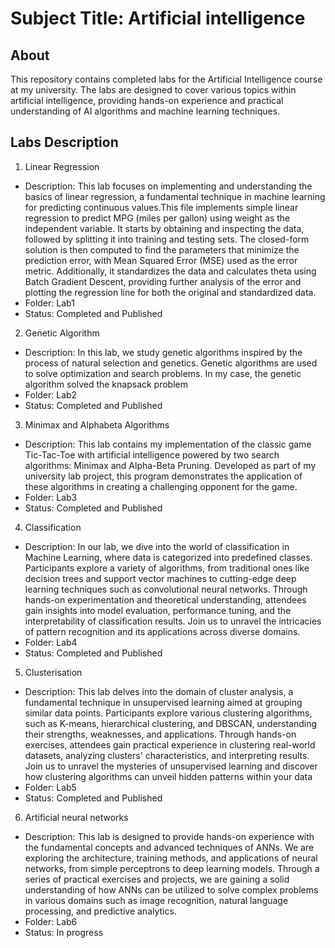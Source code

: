 # Subject Title: Artificial intelligence

## About

This repository contains completed labs for the Artificial Intelligence course at my university.
The labs are designed to cover various topics within artificial intelligence,
providing hands-on experience and practical understanding of AI algorithms and machine learning techniques.

## Labs Description
1. Linear Regression
  - Description: This lab focuses on implementing and understanding the basics of linear regression, a fundamental technique in machine learning for predicting continuous values.This file implements simple linear regression to predict MPG (miles per gallon) using weight as the independent variable. It starts by obtaining and inspecting the data, followed by splitting it into training and testing sets. The closed-form solution is then computed to find the parameters that minimize the prediction error, with Mean Squared Error (MSE) used as the error metric. Additionally, it standardizes the data and calculates theta using Batch Gradient Descent, providing further analysis of the error and plotting the regression line for both the original and standardized data.
  - Folder: Lab1
  - Status: Completed and Published
2. Genetic Algorithm
  - Description: In this lab, we study genetic algorithms inspired by the process of natural selection and genetics. Genetic algorithms are used to solve optimization and search problems. In my case, the genetic algorithm solved the knapsack  problem
  - Folder: Lab2
  - Status: Completed and Published
3. Minimax and Alphabeta Algorithms
  - Description: This lab contains my implementation of the classic game Tic-Tac-Toe with artificial intelligence powered by two search algorithms: Minimax and Alpha-Beta Pruning. Developed as part of my university lab project, this program demonstrates the application of these algorithms in creating a challenging opponent for the game.
  - Folder: Lab3
  - Status: Completed and Published
4. Classification
  - Description: In our lab, we dive into the world of classification in Machine Learning, where data is categorized into predefined classes. Participants explore a variety of algorithms, from traditional ones like decision trees and support vector machines to cutting-edge deep learning techniques such as convolutional neural networks. Through hands-on experimentation and theoretical understanding, attendees gain insights into model evaluation, performance tuning, and the interpretability of classification results. Join us to unravel the intricacies of pattern recognition and its applications across diverse domains.
  - Folder: Lab4
  - Status: Completed and Published
5. Clusterisation
  - Description: This lab delves into the domain of cluster analysis, a fundamental technique in unsupervised learning aimed at grouping similar data points. Participants explore various clustering algorithms, such as K-means, hierarchical clustering, and DBSCAN, understanding their strengths, weaknesses, and applications. Through hands-on exercises, attendees gain practical experience in clustering real-world datasets, analyzing clusters' characteristics, and interpreting results. Join us to unravel the mysteries of unsupervised learning and discover how clustering algorithms can unveil hidden patterns within your data
  - Folder: Lab5
  - Status: Completed and Published
6. Artificial neural networks
  - Description: This lab is designed to provide hands-on experience with the fundamental concepts and advanced techniques of ANNs. We are exploring the architecture, training methods, and applications of neural networks, from simple perceptrons to deep learning models. Through a series of practical exercises and projects, we are gaining a solid understanding of how ANNs can be utilized to solve complex problems in various domains such as image recognition, natural language processing, and predictive analytics.
  - Folder: Lab6
  - Status: In progress


